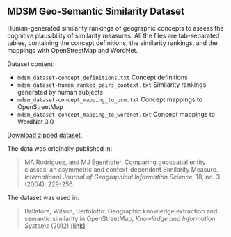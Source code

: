 
MDSM Geo-Semantic Similarity Dataset
-------------------------------------

Human-generated similarity rankings of geographic concepts to assess the cognitive plausibility of similarity measures.
All the files are tab-separated tables, containing the concept definitions, the similarity rankings, and the mappings with OpenStreetMap and WordNet.

Dataset content: 

* `mdsm_dataset-concept_definitions.txt` Concept definitions
* `mdsm_dataset-human_ranked_pairs_context.txt` Similarity rankings generated by human subjects
* `mdsm_dataset-concept_mapping_to_osm.txt` Concept mappings to OpenStreetMap
* `mdsm_dataset-concept_mapping_to_wordnet.txt` Concept mappings to WordNet 3.0

[Download zipped dataset](https://github.com/ucd-spatial/Datasets/blob/master/mdsm-similarity_dataset.zip?raw=true).

The data was originally published in:
> MA Rodriguez, and MJ Egenhofer. Comparing geospatial entity classes: an asymmetric and context-dependent Similarity Measure. *International Journal of Geographical Information Science*, 18, no. 3 (2004): 229-256.

The dataset was used in:

> Ballatore, Wilson, Bertolotto: Geographic knowledge extraction and semantic similarity in OpenStreetMap, *Knowledge and Information Systems* (2012) [[link]](http://link.springer.com/article/10.1007%2Fs10115-012-0571-0)